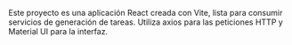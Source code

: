 <!-- Use this file to provide workspace-specific custom instructions to Copilot. For more details, visit https://code.visualstudio.com/docs/copilot/copilot-customization#_use-a-githubcopilotinstructionsmd-file -->

Este proyecto es una aplicación React creada con Vite, lista para consumir servicios de generación de tareas. Utiliza axios para las peticiones HTTP y Material UI para la interfaz.
